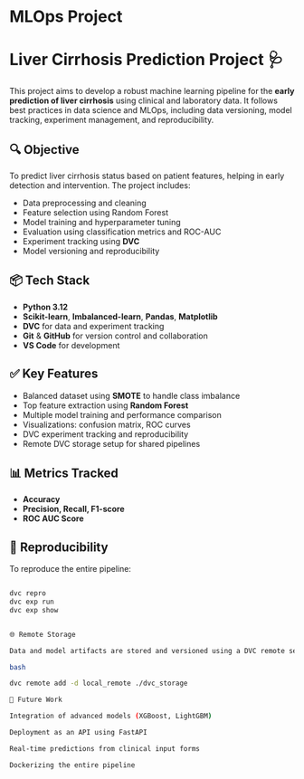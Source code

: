 # MLOps Project

# Liver Cirrhosis Prediction Project 🩺

This project aims to develop a robust machine learning pipeline for the **early prediction of liver cirrhosis** using clinical and laboratory data. It follows best practices in data science and MLOps, including data versioning, model tracking, experiment management, and reproducibility.

## 🔍 Objective

To predict liver cirrhosis status based on patient features, helping in early detection and intervention. The project includes:

- Data preprocessing and cleaning
- Feature selection using Random Forest
- Model training and hyperparameter tuning
- Evaluation using classification metrics and ROC-AUC
- Experiment tracking using **DVC**
- Model versioning and reproducibility

## 📦 Tech Stack

- **Python 3.12**
- **Scikit-learn**, **Imbalanced-learn**, **Pandas**, **Matplotlib**
- **DVC** for data and experiment tracking
- **Git** & **GitHub** for version control and collaboration
- **VS Code** for development


## ✅ Key Features

- Balanced dataset using **SMOTE** to handle class imbalance
- Top feature extraction using **Random Forest**
- Multiple model training and performance comparison
- Visualizations: confusion matrix, ROC curves
- DVC experiment tracking and reproducibility
- Remote DVC storage setup for shared pipelines

## 📊 Metrics Tracked

- **Accuracy**
- **Precision, Recall, F1-score**
- **ROC AUC Score**

## 🔁 Reproducibility

To reproduce the entire pipeline:

```bash

dvc repro
dvc exp run
dvc exp show


🌐 Remote Storage

Data and model artifacts are stored and versioned using a DVC remote set at:

bash

dvc remote add -d local_remote ./dvc_storage

🧠 Future Work

Integration of advanced models (XGBoost, LightGBM)

Deployment as an API using FastAPI

Real-time predictions from clinical input forms

Dockerizing the entire pipeline


